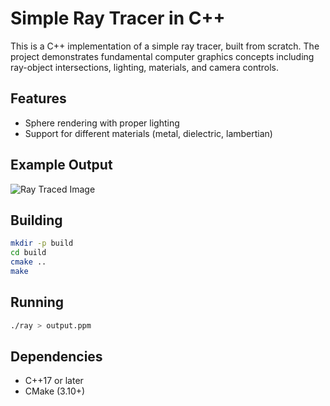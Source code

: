# Simple Ray Tracer in C++

This is a C++ implementation of a simple ray tracer, built from scratch. The project demonstrates fundamental computer graphics concepts including ray-object intersections, lighting, materials, and camera controls.

## Features
- Sphere rendering with proper lighting
- Support for different materials (metal, dielectric, lambertian)


## Example Output

![Ray Traced Image](images/raytraced_image.ppm)

## Building

```bash
mkdir -p build
cd build
cmake ..
make
```

## Running

```bash
./ray > output.ppm
```

## Dependencies
- C++17 or later
- CMake (3.10+)
